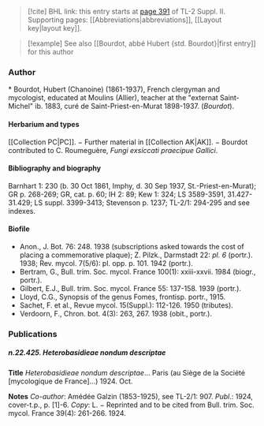 > [!cite] BHL link: this entry starts at [page 391](https://www.biodiversitylibrary.org/item/103859#page/401/mode/1up) of TL-2 Suppl. II.
> Supporting pages: [[Abbreviations|abbreviations]], [[Layout key|layout key]].

> [!example] See also [[Bourdot, abbé Hubert {std. Bourdot}|first entry]] for this author

### Author

\* Bourdot, Hubert (Chanoine) (1861-1937), French clergyman and mycologist, educated at Moulins (Allier), teacher at the "externat Saint-Michel" ib. 1883, curé de Saint-Priest-en-Murat 1898-1937. (*Bourdot*).

#### Herbarium and types

[[Collection PC|PC]]. − Further material in [[Collection AK|AK]]. − Bourdot contributed to C. Roumeguère, *Fungi exsiccati praecipue Gallici*.

#### Bibliography and biography

Barnhart 1: 230 (b. 30 Oct 1861, Imphy, d. 30 Sep 1937, St.-Priest-en-Murat); GR p. 268-269; GR, cat. p. 60; IH 2: 89; Kew 1: 324; LS 3589-3591, 31.427-31.429; LS suppl. 3399-3413; Stevenson p. 1237; TL-2/1: 294-295 and see indexes.

#### Biofile

- Anon., J. Bot. 76: 248. 1938 (subscriptions asked towards the cost of placing a commemorative plaque); Z. Pilzk., Darmstadt 22: *pl. 6* (portr.). 1938; Rev. mycol. 7(5/6): pl. opp. p. 101. 1942 (portr.).
- Bertram, G., Bull. trim. Soc. mycol. France 100(1): xxiii-xxvii. 1984 (biogr., portr.).
- Gilbert, E.J., Bull. trim. Soc. mycol. France 55: 137-158. 1939 (portr.).
- Lloyd, C.G., Synopsis of the genus Fomes, frontisp. portr., 1915.
- Sachet, F. et al., Revue mycol. 15(Suppl.): 112-126. 1950 (tributes).
- Verdoorn, F., Chron. bot. 4(3): 263, 267. 1938 (obit., portr.).

### Publications

##### n.22.425. Heterobasidieae nondum descriptae

**Title**
*Heterobasidieae nondum descriptae*... Paris (au Siège de la Société \[mycologique de France\]...) 1924. Oct.

**Notes**
*Co-author*: Amédée Galzin (1853-1925), see TL-2/1: 907.
*Publ*.: 1924, cover-t.p., p. \[1\]-6. *Copy*: L. − Reprinted and to be cited from Bull. trim. Soc. mycol. France 39(4): 261-266. 1924.

